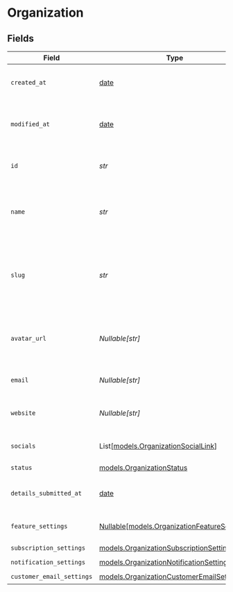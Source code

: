 # Organization


## Fields

| Field                                                                                      | Type                                                                                       | Required                                                                                   | Description                                                                                | Example                                                                                    |
| ------------------------------------------------------------------------------------------ | ------------------------------------------------------------------------------------------ | ------------------------------------------------------------------------------------------ | ------------------------------------------------------------------------------------------ | ------------------------------------------------------------------------------------------ |
| `created_at`                                                                               | [date](https://docs.python.org/3/library/datetime.html#date-objects)                       | :heavy_check_mark:                                                                         | Creation timestamp of the object.                                                          |                                                                                            |
| `modified_at`                                                                              | [date](https://docs.python.org/3/library/datetime.html#date-objects)                       | :heavy_check_mark:                                                                         | Last modification timestamp of the object.                                                 |                                                                                            |
| `id`                                                                                       | *str*                                                                                      | :heavy_check_mark:                                                                         | The organization ID.                                                                       | 1dbfc517-0bbf-4301-9ba8-555ca42b9737                                                       |
| `name`                                                                                     | *str*                                                                                      | :heavy_check_mark:                                                                         | Organization name shown in checkout, customer portal, emails etc.                          |                                                                                            |
| `slug`                                                                                     | *str*                                                                                      | :heavy_check_mark:                                                                         | Unique organization slug in checkout, customer portal and credit card statements.          |                                                                                            |
| `avatar_url`                                                                               | *Nullable[str]*                                                                            | :heavy_check_mark:                                                                         | Avatar URL shown in checkout, customer portal, emails etc.                                 |                                                                                            |
| `email`                                                                                    | *Nullable[str]*                                                                            | :heavy_check_mark:                                                                         | Public support email.                                                                      |                                                                                            |
| `website`                                                                                  | *Nullable[str]*                                                                            | :heavy_check_mark:                                                                         | Official website of the organization.                                                      |                                                                                            |
| `socials`                                                                                  | List[[models.OrganizationSocialLink](../models/organizationsociallink.md)]                 | :heavy_check_mark:                                                                         | Links to social profiles.                                                                  |                                                                                            |
| `status`                                                                                   | [models.OrganizationStatus](../models/organizationstatus.md)                               | :heavy_check_mark:                                                                         | N/A                                                                                        |                                                                                            |
| `details_submitted_at`                                                                     | [date](https://docs.python.org/3/library/datetime.html#date-objects)                       | :heavy_check_mark:                                                                         | When the business details were submitted.                                                  |                                                                                            |
| `feature_settings`                                                                         | [Nullable[models.OrganizationFeatureSettings]](../models/organizationfeaturesettings.md)   | :heavy_check_mark:                                                                         | Organization feature settings                                                              |                                                                                            |
| `subscription_settings`                                                                    | [models.OrganizationSubscriptionSettings](../models/organizationsubscriptionsettings.md)   | :heavy_check_mark:                                                                         | N/A                                                                                        |                                                                                            |
| `notification_settings`                                                                    | [models.OrganizationNotificationSettings](../models/organizationnotificationsettings.md)   | :heavy_check_mark:                                                                         | N/A                                                                                        |                                                                                            |
| `customer_email_settings`                                                                  | [models.OrganizationCustomerEmailSettings](../models/organizationcustomeremailsettings.md) | :heavy_check_mark:                                                                         | N/A                                                                                        |                                                                                            |